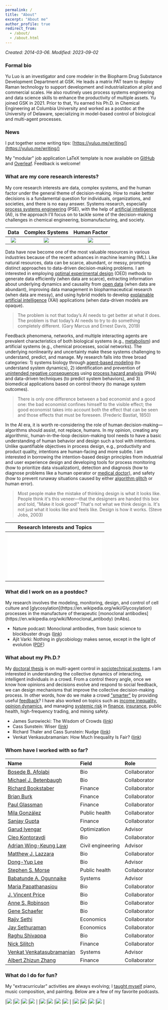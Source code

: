 ```yaml
---
permalink: /
title: "About"
excerpt: "About me"
author_profile: true
redirect_from: 
  - /about/
  - /about.html
---
```


_Created: 2014-03-06. Modified: 2023-09-02_

### Formal bio

Yu Luo is an investigator and core modeler in the Biopharm Drug Substance Development Department at GSK. He leads a matrix PAT team to deploy Raman technology to support development and industrialization at pilot and commercial scales. He also routinely uses process systems engineering and data science skills to enhance the productivity of multiple assets. Yu joined GSK in 2021. Prior to that, Yu earned his Ph.D. in Chemical Engineering at Columbia University and worked as a postdoc at the University of Delaware, specializing in model-based control of biological and multi-agent processes. 

### News

I put together some writing tips: [https://yuluo.me/writing/](https://yuluo.me/writing/)

My &quot;modular&quot; job application LaTeX template is now available on [GitHub](https://github.com/l16cn/modular-faculty-template) and [Overleaf](https://www.overleaf.com/latex/templates/modular-faculty-template/ypdtgsfsshkw). Feedback is welcome!

<!-- ### Find Me at the 2019 AIChE Annual Meeting

| Time | Title | Role | Location|
|:-|:-|:-|:-|
|Sun, November 10 (1:00 PM - 3:00 PM)|Systems Approach to Advanced Decision-Making in Chemical Engineering, Biomanufacturing, and Society (#6ii, [link](https://aiche.confex.com/aiche/2019/meetingapp.cgi/Paper/581945))| Presenter | Hyatt Regency Orlando - Regency Ballroom R/S|
|Tue, November 12 (3:30 PM - 6:00 PM)|Process-wide and Operational Topics ([link](https://aiche.confex.com/aiche/2019/meetingapp.cgi/Session/42451))|Chair|Hyatt Regency Orlando - Celebration 6|
|Thu, November 14 (12:55 PM - 1:20 PM)|Control of Glycosylation and Titer in Fed-Batch Monoclonal Antibody Production ([link](https://aiche.confex.com/aiche/2019/meetingapp.cgi/Paper/564778))|Presenter|Hyatt Regency Orlando - Celebration 6| -->

### What are my core research interests?

My core research interests are data, complex systems, and the human factor under the general theme of decision-making. How to make better decisions is a fundamental question for individuals, organizations, and societies, and there is no easy answer. Systems research, especially [process systems engineering](http://www.imperial.ac.uk/process-systems-engineering/courses-and-seminars/professor-roger-sargent-lecture/rsl-speakers-/) (PSE), with the help of [artificial intelligence](https://aiche.onlinelibrary.wiley.com/doi/full/10.1002/aic.16489) (AI), is the approach I'll focus on to tackle some of the decision-making challenges in chemical engineering, biomanufacturing, and society.

| Data | Complex Systems | Human Factor |
| :--------------------: | :--------------------: | :---------------------: |
| ![](images/distill-lite.jpg) | ![](images/brain-lite.jpg) | ![](images/robot2-lite.jpg) |

Data have now become one of the most valuable resources in various industries because of the recent advances in machine learning (ML). Like natural resources, data can be scarce, abundant, or messy, prompting distinct approaches to data-driven decision-making problems. I am interested in employing [optimal experimental design](https://en.wikipedia.org/wiki/Optimal_design) (OED) methods to generate data efficiently (when data are scarce), extracting information about underlying dynamics and causality from [open data](https://www.data.gov) (when data are abundant), improving data management in biopharmaceutical research (when data are messy), and using hybrid models to develop [explainable artificial intelligence](https://en.wikipedia.org/wiki/Explainable_artificial_intelligence) (XAI) applications (when data-driven models are opaque).

<!-- We can either explore ways to generate more data (e.g., [optimal experimental design](https://en.wikipedia.org/wiki/Optimal_design)) or exploit the data we already have (e.g., [open data](https://www.data.gov)). There are many practical challenges to overcome, especially in industries such as biopharmaceuticals, so that we can transform data into knowledge and use data to assist decision-making. Over-reliance on data, on the other hand, has its unintended consequences. Machine learning techniques such as [artificial neural networks](https://en.wikipedia.org/wiki/Artificial_neural_network) often have little explanatory power given their black-box nature. I am, therefore, also interested in developing [explainable artificial intelligence](https://en.wikipedia.org/wiki/Explainable_artificial_intelligence) (XAI) methods for chemical engineering. -->

> The problem is not that today’s AI needs to get better at what it does. The problem is that today’s AI needs to try to do something completely different. (Gary Marcus and Ernest Davis, 2019)

Feedback phenomena, networks, and multiple interacting agents are prevalent characteristics of both biological systems (e.g., [metabolism](http://biochemical-pathways.com/#/map/1)) and artificial systems (e.g., chemical processes, social networks). The underlying nonlinearity and uncertainty make these systems challenging to understand, predict, and manage. My research falls into three broad categories: 1) systems biology through [agent-based modeling](https://en.wikipedia.org/wiki/Agent-based_model) (to understand system dynamics), 2) identification and prevention of [unintended negative consequences](https://www.econlib.org/library/Enc/UnintendedConsequences.html) using [process hazard analysis](https://en.wikipedia.org/wiki/Process_hazard_analysis) (PHA) and data-driven techniques (to predict system behaviors), and 3) biomedical applications based on control theory (to manage system outcomes).

> There is only one difference between a bad economist and a good one: the bad economist confines himself to the visible effect; the good economist takes into account both the effect that can be seen and those effects that must be
foreseen. (Frederic Bastiat, 1850)

<!-- > Because gene drives have the potential to alter an entire species, appropriate regulation of this technology is a major concern ... Any proposed genetic change should be tested to minimize the chances of unintended consequences to the species or the ecosystem. This challenge is particularly daunting for highly mobile species such as the mosquito, which can fly long distances and across national boundaries. (Bruce Conklin, 2019) -->

<!-- Complex networked, multi-agent systems pose many fundamental questions that require long-term studies. For example, the positive benefits of rapid technological developments often come with [unintended negative consequences](https://en.wikipedia.org/wiki/Unintended_consequences) to society, such as [ozone depletion](https://en.wikipedia.org/wiki/Ozone_depletion), [climate change](https://en.wikipedia.org/wiki/Climate_change), and [antibiotic resistance crisis](https://www.ncbi.nlm.nih.gov/pmc/articles/PMC4378521/). Unintended consequences are a crucial topic in sustainability research and are generally difficult to predict. Nonetheless, chemical engineers have practiced the [process hazard analysis](https://en.wikipedia.org/wiki/Process_hazard_analysis) for a long time to identify potential vulnerabilities in a process system. We see the adoption of this type of "checklist" approach in the public health domain, and I am interested in extending the idea to policymaking and protocol design. -->

In the AI era, it is worth re-considering the role of human decision-making—algorithms should assist, not replace, humans. In my opinion, creating any algorithmic, human-in-the-loop decision-making tool needs to have a basic understanding of human behavior and design such a tool with intentions. Unlike quantifiable objectives in process design, e.g., productivity and product quality, intentions are human-facing and more subtle. I am interested in borrowing the intention-based design principles from industrial and user experience design and developing tools for process monitoring (how to prioritize data visualization), detection and diagnosis (how to diagnose problems like a human operator or [medical doctor](https://www.newyorker.com/magazine/2017/04/03/ai-versus-md)), and safety (how to prevent runaway situations caused by either [algorithm glitch](https://dealbook.nytimes.com/2012/08/02/knight-capital-says-trading-mishap-cost-it-440-million/) or human error).

<!-- In the AI era, it is worth re-considering the role of human decision-making—algorithms should assist, not replace, humans. Creating such human-in-the-loop infrastructures is a design process with the following intentions in mind: effective data visualization, proactive recommendation, and fail-safe mechanism. Unlike quantifiable objectives in process design such as productivity and product quality, intentions are human-facing and more subtle. I am interested in borrowing the intention-based design principles from industrial and user experience design and applying them to monitoring (how to prioritize data visualization given limited attention budget), detection and diagnosis (how to diagnose problems like a human operator or [medical doctor](https://www.newyorker.com/magazine/2017/04/03/ai-versus-md)), and safety (how to prevent runaway situations caused by either [algorithm glitch](https://dealbook.nytimes.com/2012/08/02/knight-capital-says-trading-mishap-cost-it-440-million/) or human error). -->

> Most people make the mistake of thinking design is what it looks like. People think it's this veneer—that the designers are handed this box and told, "Make it look good!" That's not what we think design is. It's not just what it looks like and feels like. Design is how it works. (Steve Jobs, 2003)

<!-- The human factor is something we engineers tend to overlook, and yet it plays a vital role in engineering. At the core, it's a discussion about technology and human. I am interested in studying the closed-loop behavior of human decision-making: when we consider the human factor in a complex system, will it destabilize the system? We can use control and game theories to investigate the closed-loop stability of the system, to design efficient and robust mechanisms that consider consumer behaviors and incorporate feedback. We can also actively involve humans in an algorithmic environment, i.e., [human-in-the-loop](https://en.wikipedia.org/wiki/Human-in-the-loop) computing. My personal view is that algorithms should assist, not replace, human decision-making. At the same time, algorithms can be too quick, and their internal reasoning can be opaque and biased. Humans can act as a safeguard to reduce the occurrence of runaway situations. We are facing the profound challenge of technology and inequality. The gig economy, for example, has increased the efficiency of meeting demand, but at the same time, it also created new social issues. How do we solve those problems using technology? What are the implications for chemical engineering? -->

| Research Interests and Topics |
| :--------------------: |
| ![](images/diagram.pdf) |

### What did I work on as a postdoc?

<!-- I joined GSK as an investigator. I am currently a postdoctoral researcher at the University of Delaware. --> My research involves the modeling, monitoring, design, and control of cell culture and [glycosylation](https://en.wikipedia.org/wiki/Glycosylation) processes in the manufacture of therapeutic [monoclonal antibodies](https://en.wikipedia.org/wiki/Monoclonal_antibody) (mAbs).

- Nature podcast: Monoclonal antibodies, from basic science to blockbuster drugs ([link](https://www.nature.com/articles/d41586-019-02595-4))
- Ajit Varki: Nothing in glycobiology makes sense, except in the light of evolution ([PDF](files/varki2006nothing.pdf))

### What about my Ph.D.?

My [doctoral thesis](https://doi.org/10.7916/D8FX7G35) is on multi-agent control in [sociotechnical systems](files/1-s2.0-S0098135418308020-main.pdf). I am interested in understanding the collective dynamics of interacting, intelligent individuals in a crowd. From a control theory angle, once we know how opinions and decisions evolve and respond to social feedback, we can design mechanisms that improve the collective decision-making process. In other words, how do we make a crowd ["smarter"](files/08252783.pdf) by providing useful [feedback](files/journal.pone.0150343.PDF)? I have also worked on topics such as [income inequality](files/1-s2.0-S0378437115003738-main.pdf), [opinion dynamics](files/08704276.pdf), and managing [systemic risk](https://en.wikipedia.org/wiki/Systemic_risk) in [finance](files/joi2E20152E242E22E147.pdf), [insurance](files/SSRN-id3008946.pdf), public health, high-frequency trading, and mining safety.

- James Surowiecki: The Wisdom of Crowds ([link](https://en.wikipedia.org/wiki/The_Wisdom_of_Crowds))
- Cass Sunstein: Wiser ([link](https://www.amazon.com/dp/B00O4CRR9C/ref=dp-kindle-redirect?_encoding=UTF8&btkr=1))
- Richard Thaler and Cass Sunstein: Nudge ([link](https://en.wikipedia.org/wiki/Nudge_(book)))
- Venkat Venkasubramanian: How Much Inequality Is Fair? ([link](https://cup.columbia.edu/book/how-much-inequality-is-fair/9780231180726))

### Whom have I worked with so far?

|Name|Field|Role|
|:-|:-|:-|
|[Bosede B. Afolabi](http://bosedeafolabi.com/)|Bio|Collaborator|
|[Michael J. Betenbaugh](https://engineering.jhu.edu/chembe/faculty/michael-j-betenbaugh/)|Bio|Collaborator|
|[Richard Bookstaber](https://www.linkedin.com/in/rick-bookstaber-34b7533/)|Finance|Collaborator|
|[Brian Burk](https://www.linkedin.com/in/brian-burk-45b59510/)|Finance|Collaborator|
|[Paul Glassman](https://www0.gsb.columbia.edu/faculty/pglasserman/Other/)|Finance|Collaborator|
|[Mila González](https://twitter.com/milacgonzalez?lang=en)|Public health|Collaborator|
|[Sanjay Gupta](https://www.linkedin.com/in/sanjayguptanyc/)|Finance|Collaborator|
|[Garud Iyengar](https://ieor.columbia.edu/faculty/garud-iyengar)|Optimization|Advisor|
|[Cleo Kontoravdi](https://www.imperial.ac.uk/people/cleo.kontoravdi98)|Bio|Collaborator|
|[Adrian Wing-Keung Law](http://research.ntu.edu.sg/expertise/academicprofile/Pages/StaffProfile.aspx?ST_EMAILID=CWKLAW&CategoryDescription=WaterSustainability)|Civil engineering|Advisor|
|[Matthew J. Lazzara](http://faculty.virginia.edu/lazzara/)|Bio|Collaborator|
|[Dong-Yup Lee](https://sites.google.com/view/skku-pdse/professor?authuser=0)|Bio|Advisor|
|[Stephen S. Morse](https://www.mailman.columbia.edu/people/our-faculty/ssm20)|Public health|Collaborator|
|[Babatunde A. Ogunnaike](http://research.che.udel.edu/research_groups/systems/)|Systems|Advisor|
|[Maria Papathanasiou](https://www.imperial.ac.uk/people/maria.papathanasiou11)|Bio|Collaborator|
|[J. Vincent Price](https://www.linkedin.com/in/vince-price-5a676440/)|Bio|Collaborator|
|[Anne S. Robinson](https://www.cmu.edu/cheme/people/faculty/anne-s-robinson.html)|Bio|Collaborator|
|[Gene Schaefer](https://www.linkedin.com/in/gene-schaefer-b9a0564/)|Bio|Collaborator|
|[Rajiv Sethi](http://www.columbia.edu/~rs328/)|Economics|Collaborator|
|[Jay Sethuraman](https://ieor.columbia.edu/faculty/jay-sethuraman)|Economics|Collaborator|
|[Raghu Shivappa](https://www.linkedin.com/in/raghu-shivappa-7318085/)|Bio|Collaborator|
|[Nick Silitch](https://www.linkedin.com/in/nicholas-silitch-1b4997/)|Finance|Collaborator|
|[Venkat Venkatasubramanian](https://cris.cheme.columbia.edu)|Systems|Advisor|
|[Albert Zhizun Zhang](https://zazhang.github.io)|Finance|Collaborator|

<!-- My advisors and collaborators come from the following diverse backgrounds (names in alphabetical order):
- Systems: [Babatunde A. Ogunnaike](http://research.che.udel.edu/research_groups/systems/) (advisor), [Venkat Venkatasubramanian](https://cris.cheme.columbia.edu) (advisor)
- Bio: [Michael J. Betenbaugh](https://engineering.jhu.edu/chembe/faculty/michael-j-betenbaugh/), [Matthew J. Lazzara](http://faculty.virginia.edu/lazzara/), [Dong-Yup Lee](https://scholar.google.com/citations?user=EV0PUBIAAAAJ&hl=en) (advisor), [Kelvin H. Lee](https://leelab.org) (advisor), [J. Vincent Price](https://www.linkedin.com/in/vince-price-5a676440/), [Anne S. Robinson](https://www.cmu.edu/cheme/people/faculty/anne-s-robinson.html), [Gene Schaefer](https://www.linkedin.com/in/gene-schaefer-b9a0564/), [Raghu Shivappa](https://www.linkedin.com/in/raghu-shivappa-7318085/)
- Economics/finance/business: [Richard Bookstaber](https://www.linkedin.com/in/rick-bookstaber-34b7533/), [Brian Burk](https://www.linkedin.com/in/brian-burk-45b59510/), [Paul Glassman](https://www0.gsb.columbia.edu/faculty/pglasserman/Other/), [Sanjay Gupta](https://www.linkedin.com/in/sanjayguptanyc/), [Garud Iyengar](https://ieor.columbia.edu/faculty/garud-iyengar) (advisor), [Shivaram Rajgopal](https://www8.gsb.columbia.edu/cbs-directory/detail/sr3269), [Rajiv Sethi](http://www.columbia.edu/~rs328/), [Jay Sethuraman](https://ieor.columbia.edu/faculty/jay-sethuraman), [Nick Silitch](https://www.linkedin.com/in/nicholas-silitch-1b4997/), [Albert Zhizun Zhang](https://zazhang.github.io)
- Public health: [Stephen S. Morse](https://www.mailman.columbia.edu/people/our-faculty/ssm20), [Mila González](https://www.linkedin.com/in/mila-c-gonzález-dávila-20b6583/)
- Civil engineering: [Adrian Wing-Keung Law](http://research.ntu.edu.sg/expertise/academicprofile/Pages/StaffProfile.aspx?ST_EMAILID=CWKLAW&CategoryDescription=WaterSustainability) (advisor) -->

### What do I do for fun?

My "extracurricular" activities are always evolving; I [taught myself](portfolio) piano, music composition, and painting. Below are a few of my favorite podcasts.

<!-- Find the podcasts on Apple Podcasts page and inspect image element to retrieve the figure file -->

|[![](images/podcast/99pi.jpg)](https://podcasts.apple.com/us/podcast/99-invisible/id394775318) |[![](images/podcast/cortex.jpg)](https://podcasts.apple.com/us/podcast/cortex/id1001591696) |[![](images/podcast/replyall.jpg)](https://podcasts.apple.com/us/podcast/reply-all/id941907967) |[![](images/podcast/withoutfail.jpg)](https://podcasts.apple.com/us/podcast/without-fail/id1437293054) |
|[![](images/podcast/anthropocene.jpg)](https://podcasts.apple.com/us/podcast/the-anthropocene-reviewed/id1342003491) |[![](images/podcast/jorge.jpg)](https://podcasts.apple.com/us/podcast/daniel-and-jorge-explain-the-universe/id1436616330) |[![](images/podcast/nature.jpg)](https://podcasts.apple.com/us/podcast/nature-podcast/id81934659) |[![](images/podcast/science.jpg)](https://podcasts.apple.com/us/podcast/science-magazine-podcast/id120329020) |
|[![](images/podcast/conan.jpg)](https://podcasts.apple.com/us/podcast/conan-obrien-needs-a-friend/id1438054347) |[![](images/podcast/atp.jpg)](https://podcasts.apple.com/us/podcast/accidental-tech-podcast/id617416468) |[![](images/podcast/triforce.jpg)](https://podcasts.apple.com/us/podcast/triforce/id304557271) |[![](images/podcast/gamescoop.jpg)](https://podcasts.apple.com/us/podcast/game-scoop/id276268226) |

<!-- |[99% Invisible](https://podcasts.apple.com/us/podcast/99-invisible/id394775318)|[Cortex](https://podcasts.apple.com/us/podcast/cortex/id1001591696)|[Reply All](https://podcasts.apple.com/us/podcast/reply-all/id941907967)|[Without Fail](https://podcasts.apple.com/us/podcast/without-fail/id1437293054)|
| :--------------------: | :--------------------: | :---------------------: | :---------------------: |
|![](images/podcast/99pi.jpg) |![](images/podcast/cortex.jpg) |![](images/podcast/replyall.jpg) |![](images/podcast/withoutfail.jpg) |

[The Anthropocene Reviewed](https://podcasts.apple.com/us/podcast/the-anthropocene-reviewed/id1342003491)|[Daniel and Jorge Explain the Universe](https://podcasts.apple.com/us/podcast/daniel-and-jorge-explain-the-universe/id1436616330)|[Nature Podcast](https://podcasts.apple.com/us/podcast/nature-podcast/id81934659)|[Science Magazine Podcast](https://podcasts.apple.com/us/podcast/science-magazine-podcast/id120329020)|
| :--------------------: | :--------------------: | :---------------------: | :---------------------: |
![](images/podcast/anthropocene.jpg) |![](images/podcast/jorge.jpg) |![](images/podcast/nature.jpg) |![](images/podcast/science.jpg) |

|[Conan O’Brien Needs A Friend](https://podcasts.apple.com/us/podcast/conan-obrien-needs-a-friend/id1438054347)|[Accidental Tech Podcast](https://podcasts.apple.com/us/podcast/accidental-tech-podcast/id617416468)|[Triforce!](https://podcasts.apple.com/us/podcast/triforce/id304557271)|[Game Scoop!](https://podcasts.apple.com/us/podcast/game-scoop/id276268226)|
| :--------------------: | :--------------------: | :---------------------: | :---------------------: |
|![](images/podcast/conan.jpg) |![](images/podcast/atp.jpg) |![](images/podcast/triforce.jpg) |![](images/podcast/gamescoop.jpg) | -->




<!-- ![May 2012](images/plot_research_tree.pdf)

**Top Row**: Devesh, Dan, James, Justin, Chia-Hung    
**Middle Row**: Rob, Ki Heok, Zack    
**Bottom Row**: Evan, Qian, Dr. Ogunnaike, Melissa, Jake, Joanna

-----

Our research efforts are organized around the general theme of first understanding the dynamic behavior of complex systems through mathematical modeling and analysis, and then exploiting this understanding for novel designs and improved operation. The particular complex systems of interest range from polymer reactors, particulate processes and extruders, to biological systems on the cellular, tissue, and organ levels. When sufficient fundamental knowledge is available, we develop and employ dynamic “mechanistic” models; when more data is available than fundamental knowledge, we apply probability theory and statistics for efficient data acquisition and “empirical” model development. Our research group has three main areas of focus.

### Control and System Theory

We are concerned with the development of effective control techniques, with application to industrial polymer reactors, distillation columns, particulate processes, and reactive extrusion processes; we are also interested in reverse engineering biological control systems for process applications.

### Systems Biology

We bring principles of control and systems theory as well as probabilistic/statistical techniques to bear on the analysis of biological processes. We are developing models, tools and techniques to study biological systems across various levels of granularity—from the molecular level where mechanistic details at the genetic and protein levels are studied, to the cellular, tissue, organ and physiological system level. The goals of our systems biology efforts are to be able to understand, analyze and predict integrated biological systems function with sufficient fidelity for potential practical medical and pharmaceutical applications.

### Product Engineering, Process Design and Operations

We employ both stochastic and deterministic technique s for engineering desired characteristics into products, and subsequently for developing inherently robust processes to manufacture these products to meet customer demands consistently in the face of unavoidable process and raw material variations.

> Research is to see what everybody else sees, and to think what nobody else has thought. (Albert Szent-Györgyi) -->

<!-- This is the FRONT page of a website that is powered by the [academicpages template](https://github.com/academicpages/academicpages.github.io) and hosted on GitHub pages. [GitHub pages](https://pages.github.com) is a free service in which websites are built and hosted from code and data stored in a GitHub repository, automatically updating when a new commit is made to the respository. This template was forked from the [Minimal Mistakes Jekyll Theme](https://mmistakes.github.io/minimal-mistakes/) created by Michael Rose, and then extended to support the kinds of content that academics have: publications, talks, teaching, a portfolio, blog posts, and a dynamically-generated CV. You can fork [this repository](https://github.com/academicpages/academicpages.github.io) right now, modify the configuration and markdown files, add your own PDFs and other content, and have your own site for free, with no ads! An older version of this template powers my own personal website at [stuartgeiger.com](http://stuartgeiger.com), which uses [this Github repository](https://github.com/staeiou/staeiou.github.io).

A data-driven personal website
======
Like many other Jekyll-based GitHub Pages templates, academicpages makes you separate the website's content from its form. The content & metadata of your website are in structured markdown files, while various other files constitute the theme, specifying how to transform that content & metadata into HTML pages. You keep these various markdown (.md), YAML (.yml), HTML, and CSS files in a public GitHub repository. Each time you commit and push an update to the repository, the [GitHub pages](https://pages.github.com/) service creates static HTML pages based on these files, which are hosted on GitHub's servers free of charge.

Many of the features of dynamic content management systems (like Wordpress) can be achieved in this fashion, using a fraction of the computational resources and with far less vulnerability to hacking and DDoSing. You can also modify the theme to your heart's content without touching the content of your site. If you get to a point where you've broken something in Jekyll/HTML/CSS beyond repair, your markdown files describing your talks, publications, etc. are safe. You can rollback the changes or even delete the repository and start over -- just be sure to save the markdown files! Finally, you can also write scripts that process the structured data on the site, such as [this one](https://github.com/academicpages/academicpages.github.io/blob/master/talkmap.ipynb) that analyzes metadata in pages about talks to display [a map of every location you've given a talk](https://academicpages.github.io/talkmap.html).

Getting started
======
1. Register a GitHub account if you don't have one and confirm your e-mail (required!)
1. Fork [this repository](https://github.com/academicpages/academicpages.github.io) by clicking the "fork" button in the top right. 
1. Go to the repository's settings (rightmost item in the tabs that start with "Code", should be below "Unwatch"). Rename the repository "[your GitHub username].github.io", which will also be your website's URL.
1. Set site-wide configuration and create content & metadata (see below -- also see [this set of diffs](http://archive.is/3TPas) showing what files were changed to set up [an example site](https://getorg-testacct.github.io) for a user with the username "getorg-testacct")
1. Upload any files (like PDFs, .zip files, etc.) to the files/ directory. They will appear at https://[your GitHub username].github.io/files/example.pdf.  
1. Check status by going to the repository settings, in the "GitHub pages" section

Site-wide configuration
------
The main configuration file for the site is in the base directory in [_config.yml](https://github.com/academicpages/academicpages.github.io/blob/master/_config.yml), which defines the content in the sidebars and other site-wide features. You will need to replace the default variables with ones about yourself and your site's github repository. The configuration file for the top menu is in [_data/navigation.yml](https://github.com/academicpages/academicpages.github.io/blob/master/_data/navigation.yml). For example, if you don't have a portfolio or blog posts, you can remove those items from that navigation.yml file to remove them from the header. 

Create content & metadata
------
For site content, there is one markdown file for each type of content, which are stored in directories like _publications, _talks, _posts, _teaching, or _pages. For example, each talk is a markdown file in the [_talks directory](https://github.com/academicpages/academicpages.github.io/tree/master/_talks). At the top of each markdown file is structured data in YAML about the talk, which the theme will parse to do lots of cool stuff. The same structured data about a talk is used to generate the list of talks on the [Talks page](https://academicpages.github.io/talks), each [individual page](https://academicpages.github.io/talks/2012-03-01-talk-1) for specific talks, the talks section for the [CV page](https://academicpages.github.io/cv), and the [map of places you've given a talk](https://academicpages.github.io/talkmap.html) (if you run this [python file](https://github.com/academicpages/academicpages.github.io/blob/master/talkmap.py) or [Jupyter notebook](https://github.com/academicpages/academicpages.github.io/blob/master/talkmap.ipynb), which creates the HTML for the map based on the contents of the _talks directory).

**Markdown generator**

I have also created [a set of Jupyter notebooks](https://github.com/academicpages/academicpages.github.io/tree/master/markdown_generator
) that converts a CSV containing structured data about talks or presentations into individual markdown files that will be properly formatted for the academicpages template. The sample CSVs in that directory are the ones I used to create my own personal website at stuartgeiger.com. My usual workflow is that I keep a spreadsheet of my publications and talks, then run the code in these notebooks to generate the markdown files, then commit and push them to the GitHub repository.

How to edit your site's GitHub repository
------
Many people use a git client to create files on their local computer and then push them to GitHub's servers. If you are not familiar with git, you can directly edit these configuration and markdown files directly in the github.com interface. Navigate to a file (like [this one](https://github.com/academicpages/academicpages.github.io/blob/master/_talks/2012-03-01-talk-1.md) and click the pencil icon in the top right of the content preview (to the right of the "Raw | Blame | History" buttons). You can delete a file by clicking the trashcan icon to the right of the pencil icon. You can also create new files or upload files by navigating to a directory and clicking the "Create new file" or "Upload files" buttons. 

Example: editing a markdown file for a talk
![Editing a markdown file for a talk](/images/editing-talk.png)

For more info
------
More info about configuring academicpages can be found in [the guide](https://academicpages.github.io/markdown/). The [guides for the Minimal Mistakes theme](https://mmistakes.github.io/minimal-mistakes/docs/configuration/) (which this theme was forked from) might also be helpful. -->
